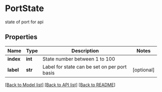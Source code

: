 # PortState

state of port for api 

## Properties
Name | Type | Description | Notes
------------ | ------------- | ------------- | -------------
**index** | **int** | State number between 1 to 100 | 
**label** | **str** | Label for state can be set on per port basis | [optional] 

[[Back to Model list]](../README.md#documentation-for-models) [[Back to API list]](../README.md#documentation-for-api-endpoints) [[Back to README]](../README.md)


